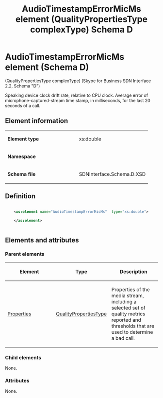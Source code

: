 ﻿---
title: AudioTimestampErrorMicMs element (QualityPropertiesType complexType) Schema D
TOCTitle: AudioTimestampErrorMicMs element
ms:assetid: 7a2c150d-342d-333b-8898-772018dbc1fe
ms:mtpsurl: https://msdn.microsoft.com/library/Mt149427(v=office.16)
ms:contentKeyID: 65855376
description: Speaking device clock drift rate, relative to CPU clock. Average error of microphone-captured-stream time stamp, in milliseconds, for the last 20 seconds of a call.
ms.date: 08/24/2015
mtps_version: v=office.16
dev_langs:
- xml
---

# AudioTimestampErrorMicMs element (Schema D)

(QualityPropertiesType complexType) (Skype for Business SDN Interface 2.2, Schema "D")

Speaking device clock drift rate, relative to CPU clock. Average error of microphone-captured-stream time stamp, in milliseconds, for the last 20 seconds of a call.

 

## Element information

<table>
<colgroup>
<col style="width: 50%" />
<col style="width: 50%" />
</colgroup>
<tbody>
<tr class="odd">
<td><p><strong>Element type</strong></p></td>
<td><p>xs:double</p></td>
</tr>
<tr class="even">
<td><p><strong>Namespace</strong></p></td>
<td><p></p></td>
</tr>
<tr class="odd">
<td><p><strong>Schema file</strong></p></td>
<td><p>SDNInterface.Schema.D.XSD</p></td>
</tr>
</tbody>
</table>


## Definition

```xml

    <xs:element name="AudioTimestampErrorMicMs"  type="xs:double">
    
    </xs:element>
  
```

## Elements and attributes

### Parent elements

<table>
<colgroup>
<col style="width: 33%" />
<col style="width: 33%" />
<col style="width: 33%" />
</colgroup>
<thead>
<tr class="header">
<th><p>Element</p></th>
<th><p>Type</p></th>
<th><p>Description</p></th>
</tr>
</thead>
<tbody>
<tr class="odd">
<td><p><a href="properties-element-qualitytype-complextype-skype-for-business-sdn-interface-2-2-schema-d.md">Properties</a></p></td>
<td><p><a href="qualitypropertiestype-complextype-skype-for-business-sdn-interface-2-2-schema-d.md">QualityPropertiesType</a></p></td>
<td><p>Properties of the media stream, including a selected set of quality metrics reported and thresholds that are used to determine a bad call.</p></td>
</tr>
</tbody>
</table>


### Child elements

None.

### Attributes

None.

